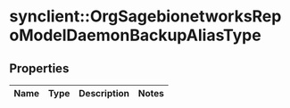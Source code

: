 # synclient::OrgSagebionetworksRepoModelDaemonBackupAliasType


## Properties
Name | Type | Description | Notes
------------ | ------------- | ------------- | -------------



